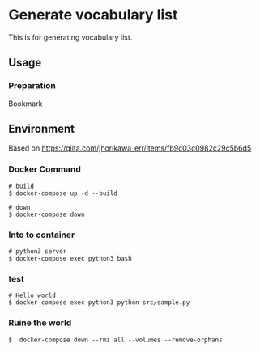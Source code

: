 # Generate vocabulary list
This is for generating vocabulary list.

## Usage
### Preparation
Bookmark





## Environment
Based on https://qiita.com/jhorikawa_err/items/fb9c03c0982c29c5b6d5

### Docker Command
```
# build
$ docker-compose up -d --build

# down
$ docker-compose down
```

### Into to container
```
# python3 server
$ docker-compose exec python3 bash
```

### test
```
# Hello world
$ docker compose exec python3 python src/sample.py
```

### Ruine the world
```
$  docker-compose down --rmi all --volumes --remove-orphans 
```